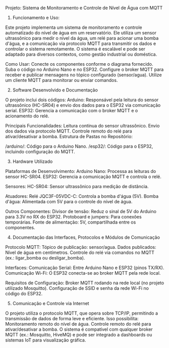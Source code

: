Projeto: Sistema de Monitoramento e Controle de Nível de Água com MQTT


1. Funcionamento e Uso:

Este projeto implementa um sistema de monitoramento e controle automatizado do nível de água em um reservatório. Ele utiliza um sensor ultrassônico para medir o nível da água, um relé para acionar uma bomba d'água, e a comunicação via protocolo MQTT para transmitir os dados e controlar o sistema remotamente. O sistema é escalável e pode ser adaptado para diversos contextos, como gestão industrial ou doméstica.

Como Usar:
Conecte os componentes conforme o diagrama fornecido.
Suba o código no Arduino Nano e no ESP32.
Configure o broker MQTT para receber e publicar mensagens no tópico configurado (sensor/agua).
Utilize um cliente MQTT para monitorar ou enviar comandos.


2. Software Desenvolvido e Documentação

O projeto inclui dois códigos:
Arduino: Responsável pela leitura do sensor ultrassônico (HC-SR04) e envio dos dados para o ESP32 via comunicação serial.
ESP32: Gerencia a comunicação com o broker MQTT e o acionamento do relé.

Principais Funcionalidades:
Leitura contínua do sensor ultrassônico.
Envio dos dados via protocolo MQTT.
Controle remoto do relé para ativar/desativar a bomba.
Estrutura de Pastas no Repositório:

/arduino/: Código para o Arduino Nano.
/esp32/: Código para o ESP32, incluindo configuração do MQTT.


3. Hardware Utilizado

Plataformas de Desenvolvimento:
Arduino Nano: Processa as leituras do sensor HC-SR04.
ESP32: Gerencia a comunicação MQTT e controla o relé.

Sensores:
HC-SR04: Sensor ultrassônico para medição de distância.

Atuadores:
Relé JQC3F-05VDC-C: Controla a bomba d'água (5V).
Bomba d'água: Alimentada com 5V para o controle do nível de água.

Outros Componentes:
Divisor de tensão: Reduz o sinal de 5V do Arduino para 3.3V no RX do ESP32.
Protoboard e jumpers: Para conexões temporárias.
Fonte de alimentação: 5V, compartilhada entre os componentes.

4. Documentação das Interfaces, Protocolos e Módulos de Comunicação

Protocolo MQTT:
Tópico de publicação: sensor/agua.
Dados publicados: Nível de água em centímetros.
Controle do relé via comandos no MQTT (ex.: ligar_bomba ou desligar_bomba).

Interfaces:
Comunicação Serial: Entre Arduino Nano e ESP32 (pinos TX/RX).
Comunicação Wi-Fi: O ESP32 conecta-se ao broker MQTT pela rede local.

Requisitos de Configuração:
Broker MQTT rodando na rede local (no projeto utilizado Mosquitto).
Configuração de SSID e senha da rede Wi-Fi no código do ESP32.


5. Comunicação e Controle via Internet

O projeto utiliza o protocolo MQTT, que opera sobre TCP/IP, permitindo a transmissão de dados de forma leve e eficiente. Isso possibilita:
Monitoramento remoto do nível de água.
Controle remoto do relé para ativar/desativar a bomba.
O sistema é compatível com qualquer broker MQTT (ex.: Mosquitto, HiveMQ) e pode ser integrado a dashboards ou sistemas IoT para visualização gráfica.

